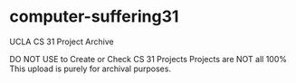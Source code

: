 # computer-suffering31
UCLA CS 31 Project Archive

DO NOT USE to Create or Check CS 31 Projects
Projects are NOT all 100%
This upload is purely for archival purposes.
